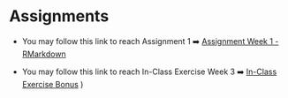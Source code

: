 # Assignments

* You may follow this link to reach Assignment 1 ➡️ [Assignment Week 1 - RMarkdown](Assignment-1.html)

* You may follow this link to reach In-Class Exercise Week 3 ➡️ [In-Class Exercise Bonus](In-Class-Exercise.html)
)
